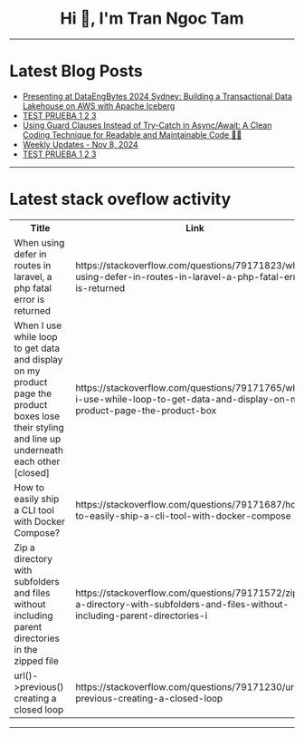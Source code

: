 <h1 align="center">Hi 👋, I'm Tran Ngoc Tam</h1>

---

# Latest Blog Posts 
<!-- BLOG-POST-LIST:START -->
- [Presenting at DataEngBytes 2024 Sydney: Building a Transactional Data Lakehouse on AWS with Apache Iceberg](https://dev.to/roops/presenting-at-dataengbytes-2024-sydney-building-a-transactional-data-lakehouse-on-aws-with-apache-iceberg-1f7a)
- [TEST PRUEBA 1 2 3](https://dev.to/alyconr/test-prueba-1-2-3-4ghh)
- [Using Guard Clauses Instead of Try-Catch in Async/Await: A Clean Coding Technique for Readable and Maintainable Code 🦄🚀](https://dev.to/muthuraja_r/using-guard-clauses-in-asyncawait-a-clean-coding-technique-for-readable-and-maintainable-code-367j)
- [Weekly Updates - Nov 8, 2024](https://dev.to/couchbase/weekly-updates-nov-8-2024-1fnf)
- [TEST PRUEBA 1 2 3](https://dev.to/alyconr/test-prueba-1-2-3-43n6)
<!-- BLOG-POST-LIST:END -->

---

# Latest stack oveflow activity
<table>
  <tr><th>Title</th><th>Link</th></tr>
  <!-- STACKOVERFLOW:START --><tr><td>When using defer in routes in laravel, a php fatal error is returned</td><td>https://stackoverflow.com/questions/79171823/when-using-defer-in-routes-in-laravel-a-php-fatal-error-is-returned</td></tr><tr><td>When I use while loop to get data and display on my product page the product boxes lose their styling and line up underneath each other [closed]</td><td>https://stackoverflow.com/questions/79171765/when-i-use-while-loop-to-get-data-and-display-on-my-product-page-the-product-box</td></tr><tr><td>How to easily ship a CLI tool with Docker Compose?</td><td>https://stackoverflow.com/questions/79171687/how-to-easily-ship-a-cli-tool-with-docker-compose</td></tr><tr><td>Zip a directory with subfolders and files without including parent directories in the zipped file</td><td>https://stackoverflow.com/questions/79171572/zip-a-directory-with-subfolders-and-files-without-including-parent-directories-i</td></tr><tr><td>url&lpar;&rpar;-&gt;previous&lpar;&rpar; creating a closed loop</td><td>https://stackoverflow.com/questions/79171230/url-previous-creating-a-closed-loop</td></tr><!-- STACKOVERFLOW:END -->
</table>

---


